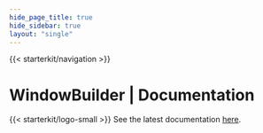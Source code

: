 ```yaml
---
hide_page_title: true
hide_sidebar: true
layout: "single"
---
```


{{< starterkit/navigation >}}

# WindowBuilder | Documentation

{{< starterkit/logo-small >}}
See the latest documentation [here](https://help.eclipse.org/latest/topic/org.eclipse.wb.doc.user/html/index.html).